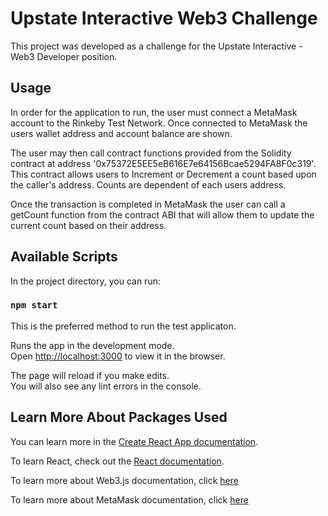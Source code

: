 # Upstate Interactive Web3 Challenge

This project was developed as a challenge for the Upstate Interactive - Web3 Developer position.

## Usage

In order for the application to run, the user must connect a MetaMask account to the Rinkeby Test Network. Once connected to MetaMask the users wallet address and account balance are shown.

The user may then call contract functions provided from the Solidity contract at address '0x75372E5EE5eB616E7e64156Bcae5294FA8F0c319'. This contract allows users to Increment or Decrement a count based upon the caller's address. Counts are dependent of each users address.

Once the transaction is completed in MetaMask the user can call a getCount function from the contract ABI that will allow them to update the current count based on their address.

## Available Scripts

In the project directory, you can run:

### `npm start`

This is the preferred method to run the test applicaton. 

Runs the app in the development mode.\
Open [http://localhost:3000](http://localhost:3000) to view it in the browser.

The page will reload if you make edits.\
You will also see any lint errors in the console.
## Learn More About Packages Used

You can learn more in the [Create React App documentation](https://facebook.github.io/create-react-app/docs/getting-started).

To learn React, check out the [React documentation](https://reactjs.org/).

To learn more about Web3.js documentation, click [here](https://web3js.readthedocs.io/en/v1.3.4/)

To learn more about MetaMask documentation, click [here](https://docs.metamask.io/guide/)

